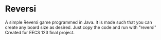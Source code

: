 # Reversi
A simple Reversi game programmed in Java. It is made such that you can create any board size as desired. Just copy the code and run with "reversi" Created for EECS 123 final project.
